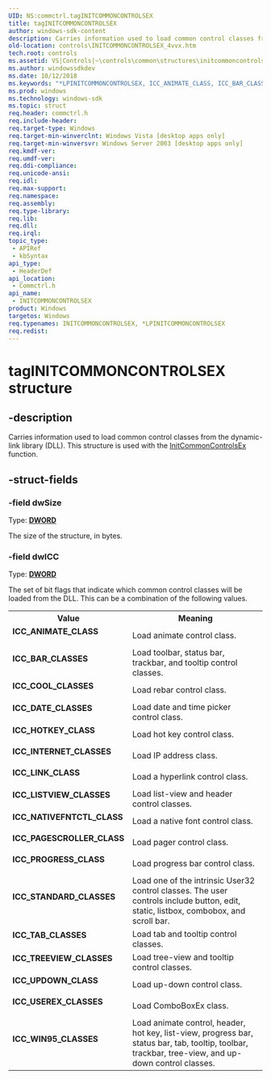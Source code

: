 ```yaml
---
UID: NS:commctrl.tagINITCOMMONCONTROLSEX
title: tagINITCOMMONCONTROLSEX
author: windows-sdk-content
description: Carries information used to load common control classes from the dynamic-link library (DLL). This structure is used with the InitCommonControlsEx function.
old-location: controls\INITCOMMONCONTROLSEX_4vvx.htm
tech.root: controls
ms.assetid: VS|Controls|~\controls\common\structures\initcommoncontrolsex.htm
ms.author: windowssdkdev
ms.date: 10/12/2018
ms.keywords: "*LPINITCOMMONCONTROLSEX, ICC_ANIMATE_CLASS, ICC_BAR_CLASSES, ICC_COOL_CLASSES, ICC_DATE_CLASSES, ICC_HOTKEY_CLASS, ICC_INTERNET_CLASSES, ICC_LINK_CLASS, ICC_LISTVIEW_CLASSES, ICC_NATIVEFNTCTL_CLASS, ICC_PAGESCROLLER_CLASS, ICC_PROGRESS_CLASS, ICC_STANDARD_CLASSES, ICC_TAB_CLASSES, ICC_TREEVIEW_CLASSES, ICC_UPDOWN_CLASS, ICC_USEREX_CLASSES, ICC_WIN95_CLASSES, INITCOMMONCONTROLSEX, INITCOMMONCONTROLSEX structure [Windows Controls], LPINITCOMMONCONTROLSEX, LPINITCOMMONCONTROLSEX structure pointer [Windows Controls], _win32_INITCOMMONCONTROLSEX_4vvx, _win32_INITCOMMONCONTROLSEX_4vvx_cpp, commctrl/INITCOMMONCONTROLSEX, commctrl/LPINITCOMMONCONTROLSEX, controls.INITCOMMONCONTROLSEX_4vvx, controls._win32_INITCOMMONCONTROLSEX_4vvx, tagINITCOMMONCONTROLSEX"
ms.prod: windows
ms.technology: windows-sdk
ms.topic: struct
req.header: commctrl.h
req.include-header: 
req.target-type: Windows
req.target-min-winverclnt: Windows Vista [desktop apps only]
req.target-min-winversvr: Windows Server 2003 [desktop apps only]
req.kmdf-ver: 
req.umdf-ver: 
req.ddi-compliance: 
req.unicode-ansi: 
req.idl: 
req.max-support: 
req.namespace: 
req.assembly: 
req.type-library: 
req.lib: 
req.dll: 
req.irql: 
topic_type:
 - APIRef
 - kbSyntax
api_type:
 - HeaderDef
api_location:
 - Commctrl.h
api_name:
 - INITCOMMONCONTROLSEX
product: Windows
targetos: Windows
req.typenames: INITCOMMONCONTROLSEX, *LPINITCOMMONCONTROLSEX
req.redist: 
---
```


# tagINITCOMMONCONTROLSEX structure


## -description


Carries information used to load common control classes from the dynamic-link library (DLL). This structure is used with the <a href="https://msdn.microsoft.com/a0ca2152-673e-4920-ae78-1421fdec1a05">InitCommonControlsEx</a> function. 


## -struct-fields




### -field dwSize

Type: <b><a href="https://msdn.microsoft.com/4553cafc-450e-4493-a4d4-cb6e2f274d46">DWORD</a></b>

The size of the structure, in bytes. 


### -field dwICC

Type: <b><a href="https://msdn.microsoft.com/4553cafc-450e-4493-a4d4-cb6e2f274d46">DWORD</a></b>

The set of bit flags that indicate which common control classes will be loaded from the DLL. This can be a combination of the following values. 

<table>
<tr>
<th>Value</th>
<th>Meaning</th>
</tr>
<tr>
<td width="40%"><a id="ICC_ANIMATE_CLASS"></a><a id="icc_animate_class"></a><dl>
<dt><b>ICC_ANIMATE_CLASS</b></dt>
</dl>
</td>
<td width="60%">
Load animate control class. 

</td>
</tr>
<tr>
<td width="40%"><a id="ICC_BAR_CLASSES"></a><a id="icc_bar_classes"></a><dl>
<dt><b>ICC_BAR_CLASSES</b></dt>
</dl>
</td>
<td width="60%">
Load toolbar, status bar, trackbar, and tooltip control classes. 

</td>
</tr>
<tr>
<td width="40%"><a id="ICC_COOL_CLASSES"></a><a id="icc_cool_classes"></a><dl>
<dt><b>ICC_COOL_CLASSES</b></dt>
</dl>
</td>
<td width="60%">
Load rebar control class. 

</td>
</tr>
<tr>
<td width="40%"><a id="ICC_DATE_CLASSES"></a><a id="icc_date_classes"></a><dl>
<dt><b>ICC_DATE_CLASSES</b></dt>
</dl>
</td>
<td width="60%">
Load date and time picker control class. 

</td>
</tr>
<tr>
<td width="40%"><a id="ICC_HOTKEY_CLASS"></a><a id="icc_hotkey_class"></a><dl>
<dt><b>ICC_HOTKEY_CLASS</b></dt>
</dl>
</td>
<td width="60%">
Load hot key control class. 

</td>
</tr>
<tr>
<td width="40%"><a id="ICC_INTERNET_CLASSES"></a><a id="icc_internet_classes"></a><dl>
<dt><b>ICC_INTERNET_CLASSES</b></dt>
</dl>
</td>
<td width="60%">
Load IP address class. 

</td>
</tr>
<tr>
<td width="40%"><a id="ICC_LINK_CLASS"></a><a id="icc_link_class"></a><dl>
<dt><b>ICC_LINK_CLASS</b></dt>
</dl>
</td>
<td width="60%">
Load a hyperlink control class. 

</td>
</tr>
<tr>
<td width="40%"><a id="ICC_LISTVIEW_CLASSES"></a><a id="icc_listview_classes"></a><dl>
<dt><b>ICC_LISTVIEW_CLASSES</b></dt>
</dl>
</td>
<td width="60%">
Load list-view and header control classes. 

</td>
</tr>
<tr>
<td width="40%"><a id="ICC_NATIVEFNTCTL_CLASS"></a><a id="icc_nativefntctl_class"></a><dl>
<dt><b>ICC_NATIVEFNTCTL_CLASS</b></dt>
</dl>
</td>
<td width="60%">
Load a native font control class. 

</td>
</tr>
<tr>
<td width="40%"><a id="ICC_PAGESCROLLER_CLASS"></a><a id="icc_pagescroller_class"></a><dl>
<dt><b>ICC_PAGESCROLLER_CLASS</b></dt>
</dl>
</td>
<td width="60%">
Load pager control class. 

</td>
</tr>
<tr>
<td width="40%"><a id="ICC_PROGRESS_CLASS"></a><a id="icc_progress_class"></a><dl>
<dt><b>ICC_PROGRESS_CLASS</b></dt>
</dl>
</td>
<td width="60%">
Load progress bar control class. 

</td>
</tr>
<tr>
<td width="40%"><a id="ICC_STANDARD_CLASSES"></a><a id="icc_standard_classes"></a><dl>
<dt><b>ICC_STANDARD_CLASSES</b></dt>
</dl>
</td>
<td width="60%">
Load one of the intrinsic User32 control classes. The user controls include button, edit, static, listbox, combobox, and scroll bar. 

</td>
</tr>
<tr>
<td width="40%"><a id="ICC_TAB_CLASSES"></a><a id="icc_tab_classes"></a><dl>
<dt><b>ICC_TAB_CLASSES</b></dt>
</dl>
</td>
<td width="60%">
Load tab and tooltip control classes. 

</td>
</tr>
<tr>
<td width="40%"><a id="ICC_TREEVIEW_CLASSES"></a><a id="icc_treeview_classes"></a><dl>
<dt><b>ICC_TREEVIEW_CLASSES</b></dt>
</dl>
</td>
<td width="60%">
Load tree-view and tooltip control classes. 

</td>
</tr>
<tr>
<td width="40%"><a id="ICC_UPDOWN_CLASS"></a><a id="icc_updown_class"></a><dl>
<dt><b>ICC_UPDOWN_CLASS</b></dt>
</dl>
</td>
<td width="60%">
Load up-down control class. 

</td>
</tr>
<tr>
<td width="40%"><a id="ICC_USEREX_CLASSES"></a><a id="icc_userex_classes"></a><dl>
<dt><b>ICC_USEREX_CLASSES</b></dt>
</dl>
</td>
<td width="60%">
Load ComboBoxEx class. 

</td>
</tr>
<tr>
<td width="40%"><a id="ICC_WIN95_CLASSES"></a><a id="icc_win95_classes"></a><dl>
<dt><b>ICC_WIN95_CLASSES</b></dt>
</dl>
</td>
<td width="60%">
Load animate control, header, hot key, list-view, progress bar, status bar, tab, tooltip, toolbar, trackbar, tree-view, and up-down control classes. 

</td>
</tr>
</table>
 

